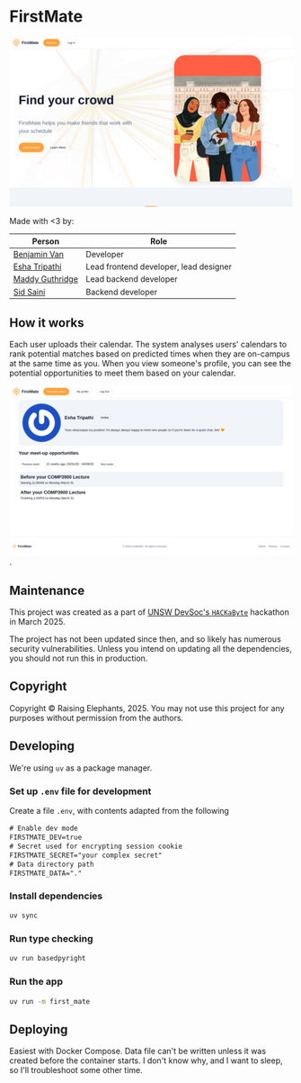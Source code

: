 # FirstMate

![Find your crowd - FirstMate helps you make friends that work with your schedule](./screenshots/hero.png)

Made with \<3 by:

| Person | Role |
| ------ | ---- |
| [Benjamin Van](https://github.com/benjaminvan5) | Developer |
| [Esha Tripathi](https://github.com/theEastBlue) | Lead frontend developer, lead designer |
| [Maddy Guthridge](https://maddyguthrige.com) | Lead backend developer |
| [Sid Saini](https://github.com/Sid00721) | Backend developer |

## How it works

Each user uploads their calendar. The system analyses users' calendars to rank
potential matches based on predicted times when they are on-campus at the same
time as you. When you view someone's profile, you can see the potential
opportunities to meet them based on your calendar.

![A screenshot showing someone's profile, and the potential meet-up opportunities, before and after a lecture](./screenshots/meet-ups.png).

## Maintenance

This project was created as a part of [UNSW DevSoc's `HACKaByte`](https://hackabyte.devpost.com/)
hackathon in March 2025.

The project has not been updated since then, and so likely has numerous
security vulnerabilities. Unless you intend on updating all the dependencies,
you should not run this in production.

## Copyright

Copyright &copy; Raising Elephants, 2025. You may not use this project for any
purposes without permission from the authors.

## Developing

We're using `uv` as a package manager.

### Set up `.env` file for development

Create a file `.env`, with contents adapted from the following

```shell
# Enable dev mode
FIRSTMATE_DEV=true
# Secret used for encrypting session cookie
FIRSTMATE_SECRET="your complex secret"
# Data directory path
FIRSTMATE_DATA="."
```

### Install dependencies

```sh
uv sync
```

### Run type checking

```sh
uv run basedpyright
```

### Run the app

```sh
uv run -m first_mate
```

## Deploying

Easiest with Docker Compose. Data file can't be written unless it was created
before the container starts. I don't know why, and I want to sleep, so I'll
troubleshoot some other time.
